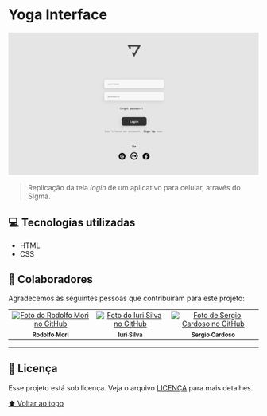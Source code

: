 # Yoga Interface
 <img src="./Assets/folder.png" alt="página inicial">

> Replicação da tela <i>login</i> de um aplicativo para celular, através do Sigma.

## 💻 Tecnologias utilizadas

* HTML
* CSS

## 🤝 Colaboradores

Agradecemos às seguintes pessoas que contribuíram para este projeto:

<table>
  <tr>
    <td align="center">
      <a href="#">
        <img src="https://avatars.githubusercontent.com/u/47903440?v=4" width="100px;" alt="Foto do Rodolfo Mori no GitHub"/><br>
        <sub>
          <b>Rodolfo Mori</b>
        </sub>
      </a>
    </td>
    <td align="center">
      <a href="#">
       <img src="https://avatars3.githubusercontent.com/u/31936044" width="100px;" alt="Foto do Iuri Silva no GitHub"/><br>
        <sub>
          <b>Iuri Silva</b>
        </sub>
      </a>
    </td>
    <td align="center">
      <a href="#">
        <img src="https://avatars.githubusercontent.com/u/55567543?v=4" width="100px;" alt="Foto de Sergio Cardoso no GitHub"/><br>
        <sub>
          <b>Sergio Cardoso</b>
        </sub>
      </a>
    </td>
  </tr>
</table>

---
 ## 📝 Licença

Esse projeto está sob licença. Veja o arquivo [LICENÇA](LICENSE.md) para mais detalhes.

[⬆ Voltar ao topo](#yoga-interface)<br>
